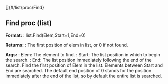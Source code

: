 []{#/list/proc/Find}
## Find proc (list)
**Format:**
:   list.Find(Elem,Start=1,End=0)
<!-- -->
**Returns:**
:   The first position of elem in list, or 0 if not found.
<!-- -->
**Args:**
:   Elem: The element to find.
:   Start: The list position in which to begin the search.
:   End: The list position immediately following the end of the search.
Find the first position of Elem in the list. Elements between Start and
End are searched. The default end position of 0 stands for the position
immediately after the end of the list, so by default the entire list is
searched.